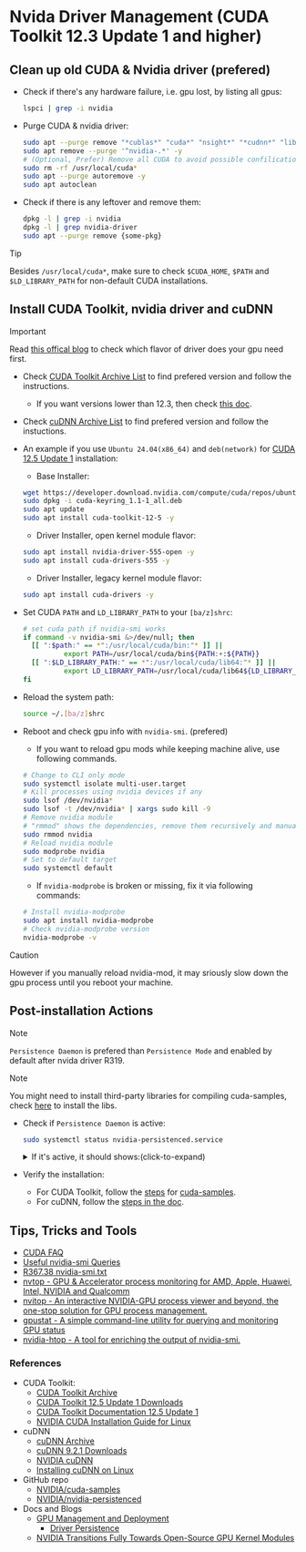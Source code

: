 # Nvida Driver Management (CUDA Toolkit 12.3 Update 1 and higher)

## Clean up old CUDA & Nvidia driver (prefered)

- Check if there's any hardware failure, i.e. gpu lost, by listing all gpus:

  ```sh
  lspci | grep -i nvidia
  ```

- Purge CUDA & nvidia driver:

  ```sh
  sudo apt --purge remove "*cublas*" "cuda*" "nsight*" "*cudnn*" "libnvidia*" -y
  sudo apt remove --purge '^nvidia-.*' -y
  # (Optional, Prefer) Remove all CUDA to avoid possible confilication with new driver
  sudo rm -rf /usr/local/cuda*
  sudo apt --purge autoremove -y
  sudo apt autoclean
  ```

- Check if there is any leftover and remove them:

  ```sh
  dpkg -l | grep -i nvidia
  dpkg -l | grep nvidia-driver
  sudo apt --purge remove {some-pkg}
  ```
  
> [!TIP]
> Besides `/usr/local/cuda*`, make sure to check `$CUDA_HOME`, `$PATH` and `$LD_LIBRARY_PATH` for non-default CUDA installations.

## Install CUDA Toolkit, nvidia driver and cuDNN
> [!IMPORTANT]  
> Read [this offical blog](https://developer.nvidia.com/blog/nvidia-transitions-fully-towards-open-source-gpu-kernel-modules/#supported_gpus) to check which flavor of driver does your gpu need first.

- Check [CUDA Toolkit Archive List](https://developer.nvidia.com/cuda-toolkit-archive) to find prefered version and follow the instructions.
  - If you want versions lower than 12.3, then check [this doc](./deprecated.md).
- Check [cuDNN Archive List](https://developer.nvidia.com/cudnn-archive) to find prefered version and follow the instuctions.
- An example if you use `Ubuntu 24.04(x86_64)` and `deb(network)` for [CUDA 12.5 Update 1](https://developer.nvidia.com/cuda-downloads?target_os=Linux&target_arch=x86_64&Distribution=Ubuntu&target_version=24.04&target_type=deb_network) installation: 

  - Base Installer:

  ```sh
  wget https://developer.download.nvidia.com/compute/cuda/repos/ubuntu2404/x86_64/cuda-keyring_1.1-1_all.deb
  sudo dpkg -i cuda-keyring_1.1-1_all.deb
  sudo apt update
  sudo apt install cuda-toolkit-12-5 -y
  ```
  
  - Driver Installer, open kernel module flavor:

  ```sh
  sudo apt install nvidia-driver-555-open -y
  sudo apt install cuda-drivers-555 -y
  ```

  - Driver Installer, legacy kernel module flavor:

  ```sh
  sudo apt install cuda-drivers -y
  ```

- Set CUDA `PATH` and `LD_LIBRARY_PATH` to your `[ba/z]shrc`:

  ```sh
  # set cuda path if nvidia-smi works
  if command -v nvidia-smi &>/dev/null; then
    [[ ":$path:" == *":/usr/local/cuda/bin:"* ]] ||
            export PATH=/usr/local/cuda/bin${PATH:+:${PATH}}
    [[ ":$LD_LIBRARY_PATH:" == *":/usr/local/cuda/lib64:"* ]] ||
            export LD_LIBRARY_PATH=/usr/local/cuda/lib64${LD_LIBRARY_PATH:+:${LD_LIBRARY_PATH}}
  fi
  ```

- Reload the system path:
  ```sh
  source ~/.[ba/z]shrc
  ```
- Reboot and check gpu info with `nvidia-smi`. (prefered)

  - If you want to reload gpu mods while keeping machine alive, use following commands.

  ```sh
  # Change to CLI only mode
  sudo systemctl isolate multi-user.target
  # Kill processes using nvidia devices if any
  sudo lsof /dev/nvidia*
  sudo lsof -t /dev/nvidia* | xargs sudo kill -9
  # Remove nvidia module
  # "rmmod" shows the dependencies, remove them recursively and manually with "sudo rmmod sth"
  sudo rmmod nvidia
  # Reload nvidia module
  sudo modprobe nvidia
  # Set to default target
  sudo systemctl default
  ```

  - If `nvidia-modprobe` is broken or missing, fix it via following commands:

  ```sh
  # Install nvidia-modprobe
  sudo apt install nvidia-modprobe
  # Check nvidia-modprobe version
  nvidia-modprobe -v
  ```

> [!CAUTION]
> However if you manually reload nvidia-mod, it may sriously slow down the gpu process until you reboot your machine.

## Post-installation Actions
> [!NOTE]
> `Persistence Daemon` is prefered than `Persistence Mode` and enabled by default after nvida driver R319.

> [!NOTE]
> You might need to install third-party libraries for compiling cuda-samples, check [here](https://docs.nvidia.com/cuda/cuda-installation-guide-linux/index.html#install-third-party-libraries) to install the libs.

- Check if `Persistence Daemon` is active:

  ```sh
  sudo systemctl status nvidia-persistenced.service
  ```
  <details>
    <summary>If it's active, it should shows:(click-to-expand)</summary>

  ```
  ● nvidia-persistenced.service - NVIDIA Persistence Daemon
     Loaded: loaded (/usr/lib/systemd/system/nvidia-persistenced.service; static)
     Active: active (running) since Sun 2024-07-21 07:31:57 UTC; 5h 53min ago
   Main PID: 1331 (nvidia-persiste)
      Tasks: 1 (limit: 38220)
     Memory: 368.0K (peak: 844.0K)
        CPU: 1ms
     CGroup: /system.slice/nvidia-persistenced.service
             └─1331 /usr/bin/nvidia-persistenced --user nvidia-persistenced --no-persistence-mode --verbose

  Jul 21 07:31:57 {hostname} systemd[1]: Starting nvidia-persistenced.service - NVIDIA Persistence Daemon...
  Jul 21 07:31:57 {hostname} nvidia-persistenced[1331]: Verbose syslog connection opened
  Jul 21 07:31:57 {hostname} nvidia-persistenced[1331]: Now running with user ID 116 and group ID 120
  Jul 21 07:31:57 {hostname} nvidia-persistenced[1331]: Started (1331)
  Jul 21 07:31:57 {hostname} nvidia-persistenced[1331]: device 0000:01:00.0 - registered
  Jul 21 07:31:57 {hostname} nvidia-persistenced[1331]: device 0000:02:00.0 - registered
  Jul 21 07:31:57 {hostname} nvidia-persistenced[1331]: Local RPC services initialized
  Jul 21 07:31:57 {hostname} systemd[1]: Started nvidia-persistenced.service - NVIDIA Persistence Daemon.
  ```

  - If it's not active, enable the daemon via:

  ```sh
  sudo systemctl enable nvidia-persistenced.service
  sudo systemctl start nvidia-persistenced.service
  ```
  </details>

- Verify the installation:

  - For CUDA Toolkit, follow the [steps](https://docs.nvidia.com/cuda/cuda-installation-guide-linux/index.html#install-writable-samples) for [cuda-samples](https://github.com/NVIDIA/cuda-samples).
  - For cuDNN, follow the [steps in the doc](https://docs.nvidia.com/deeplearning/cudnn/latest/installation/linux.html#verifying-the-install-on-linux).

## Tips, Tricks and Tools

- [CUDA FAQ](https://docs.nvidia.com/cuda/cuda-installation-guide-linux/index.html#frequently-asked-questions)
- [Useful nvidia-smi Queries](https://nvidia.custhelp.com/app/answers/detail/a_id/3751/~/useful-nvidia-smi-queries)
- [R367.38 nvidia-smi.txt](https://developer.download.nvidia.com/compute/DCGM/docs/nvidia-smi-367.38.pdf)
- [nvtop - GPU & Accelerator process monitoring for AMD, Apple, Huawei, Intel, NVIDIA and Qualcomm](https://github.com/Syllo/nvtop)
- [nvitop - An interactive NVIDIA-GPU process viewer and beyond, the one-stop solution for GPU process management.](https://github.com/XuehaiPan/nvitop)
- [gpustat - A simple command-line utility for querying and monitoring GPU status](https://github.com/wookayin/gpustat)
- [nvidia-htop - A tool for enriching the output of nvidia-smi.](https://github.com/peci1/nvidia-htop)

### References

- CUDA Toolkit:
  - [CUDA Toolkit Archive](https://developer.nvidia.com/cuda-toolkit-archive)
  - [CUDA Toolkit 12.5 Update 1 Downloads](https://developer.nvidia.com/cuda-downloads?target_os=Linux&target_arch=x86_64&Distribution=Ubuntu&target_version=24.04&target_type=deb_network)
  - [CUDA Toolkit Documentation 12.5 Update 1](https://docs.nvidia.com/cuda/)
  - [NVIDIA CUDA Installation Guide for Linux](https://docs.nvidia.com/cuda/cuda-installation-guide-linux/index.html)
- cuDNN
  - [cuDNN Archive](https://developer.nvidia.com/cudnn-archive)
  - [cuDNN 9.2.1 Downloads](https://developer.nvidia.com/cudnn-downloads?target_os=Linux&target_arch=x86_64&Distribution=Ubuntu&target_version=22.04&target_type=deb_network)
  - [NVIDIA cuDNN](https://docs.nvidia.com/deeplearning/cudnn/latest/)
  - [Installing cuDNN on Linux](https://docs.nvidia.com/deeplearning/cudnn/latest/installation/linux.html)
- GitHub repo
  - [NVIDIA/cuda-samples](https://github.com/NVIDIA/cuda-samples)
  - [NVIDIA/nvidia-persistenced](https://github.com/NVIDIA/nvidia-persistenced)
- Docs and Blogs
  - [GPU Management and Deployment](https://docs.nvidia.com/deploy/index.html)
    - [Driver Persistence](https://docs.nvidia.com/deploy/driver-persistence/index.html)
  - [NVIDIA Transitions Fully Towards Open-Source GPU Kernel Modules](https://developer.nvidia.com/blog/nvidia-transitions-fully-towards-open-source-gpu-kernel-modules/#supported_gpus)
